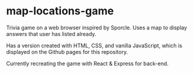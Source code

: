 # map-locations-game
Trivia game on a web browser inspired by Sporcle. Uses a map to display answers that user has listed already.

Has a version created with HTML, CSS, and vanilla JavaScript, which is displayed on the Github pages for this repository.

Currently recreating the game with React & Express for back-end.
